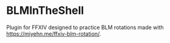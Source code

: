 # BLMInTheShell
Plugin for FFXIV designed to practice BLM rotations made with https://miyehn.me/ffxiv-blm-rotation/.
